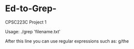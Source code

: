# Ed-to-Grep-
CPSC223C Project 1

Usage: ./grep 'filename.txt'

After this line you can use regular expressions such as:
g/the
